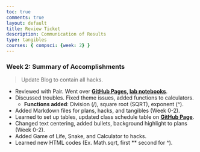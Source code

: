 ```yaml
---
toc: true
comments: true
layout: default
title: Review Ticket
description: Communication of Results
type: tangibles
courses: { compsci: {week: 2} }
---
```


### Week 2: Summary of Accomplishments
> Update Blog to contain all hacks.  
- Reviewed with Pair. Went over <b>[GitHub Pages](http://localhost:4200/student), [lab notebooks](http://localhost:4200/student/compsci)</b>.
- Discussed troubles. Fixed theme issues, added functions to calculators.
  - <b>Functions added</b>: Division (/), square root (SQRT), exponent (^).
- Added Markdown files for plans, hacks, and tangibles (Week 0-2).
- Learned to set up tables, updated class schedule table on <b>[GitHub Page](http://localhost:4200/student)</b>.
- Changed text centering, added bullets, background highlight to plans (Week 0-2).
- Added Game of Life, Snake, and Calculator to hacks.
- Learned new HTML codes (Ex. Math.sqrt, first ** second for ^).